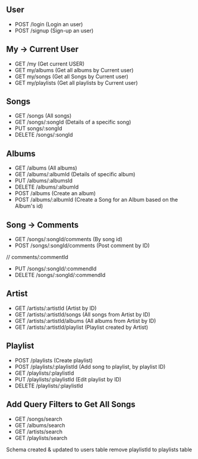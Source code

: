 ## User

- POST /login (Login an user)
- POST /signup (Sign-up an user)

## My -> Current User

- GET /my (Get current USER)
- GET my/albums (Get all albums by Current user)
- GET my/songs (Get all Songs by Current user)
- GET my/playlists (Get all playlists by Current user)

## Songs

- GET /songs (All songs)
- GET /songs/:songId (Details of a specific song)
- PUT songs/:songId
- DELETE /songs/:songId

## Albums

- GET /albums (All albums)
- GET /albums/:albumId (Details of specific album)
- PUT /albums/:albumsId
- DELETE /albums/:albumId
- POST /albums (Create an album)
- POST /albums/:albumId (Create a Song for an Album based on the Album's id)

## Song -> Comments

- GET /songs/:songId/comments (By song id)
- POST /songs/:songId/comments (Post comment by ID)

// comments/:commentId

- PUT /songs/:songId/:commendId
- DELETE /songs/:songId/:commendId

## Artist

- GET /artists/:artistId (Artist by ID)
- GET /artists/:artistId/songs (All songs from Artist by ID)
- GET /artists/:artistId/albums (All albums from Artist by ID)
- GET /artists/:artistId/playlist (Playlist created by Artist)

## Playlist

- POST /playlists (Create playlist)
- POST /playlists/:playlistId (Add song to playlist, by playlist ID)
- GET /playlists/:playlistId
- PUT /playlists/:playlistId (Edit playlist by ID)
- DELETE /playlists/:playlistId

## Add Query Filters to Get All Songs

- GET /songs/search
- GET /albums/search
- GET /artists/search
- GET /playlists/search

Schema
created & updated to users table
remove playlistId to playlists table

